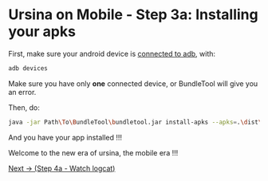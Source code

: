 # Ursina on Mobile - Step 3a: Installing your apks

First, make sure your android device is [connected to adb](https://www.guru99.com/adb-connect.html), with:
```bash
adb devices
```
Make sure you have only **one** connected device, or BundleTool will give you an error.

Then, do: 
```bash
java -jar Path\To\BundleTool\bundletool.jar install-apks --apks=.\dist\*.apks
```

And you have your app installed !!!

Welcome to the new era of ursina, the mobile era !!!

[Next -> (Step 4a - Watch logcat)](/docs/step4/watch-logcat.md)
